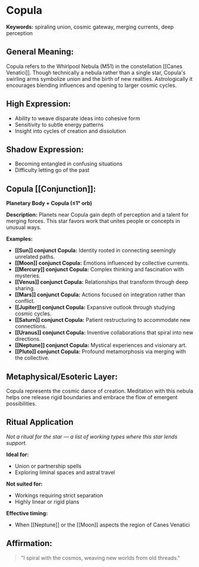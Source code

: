 # Copula


**Keywords:** spiraling union, cosmic gateway, merging currents, deep perception

## General Meaning:
Copula refers to the Whirlpool Nebula (M51) in the constellation
[[Canes Venatici]]. Though technically a nebula rather than a single
star, Copula's swirling arms symbolize union and the birth of new
realities. Astrologically it encourages blending influences and opening
to larger cosmic cycles.

## High Expression:
- Ability to weave disparate ideas into cohesive form
- Sensitivity to subtle energy patterns
- Insight into cycles of creation and dissolution

## Shadow Expression:
- Becoming entangled in confusing situations
- Difficulty letting go of the past

## Copula [[Conjunction]]:

**Planetary Body + Copula (≤1° orb)**

**Description:**
Planets near Copula gain depth of perception and a talent for merging
forces. This star favors work that unites people or concepts in unusual
ways.

**Examples:**
- **[[Sun]] conjunct Copula:** Identity rooted in connecting seemingly
  unrelated paths.
- **[[Moon]] conjunct Copula:** Emotions influenced by collective currents.
- **[[Mercury]] conjunct Copula:** Complex thinking and fascination with
  mysteries.
- **[[Venus]] conjunct Copula:** Relationships that transform through deep
  sharing.
- **[[Mars]] conjunct Copula:** Actions focused on integration rather than
  conflict.
- **[[Jupiter]] conjunct Copula:** Expansive outlook through studying cosmic
  cycles.
- **[[Saturn]] conjunct Copula:** Patient restructuring to accommodate new
  connections.
- **[[Uranus]] conjunct Copula:** Inventive collaborations that spiral into new
  directions.
- **[[Neptune]] conjunct Copula:** Mystical experiences and visionary art.
- **[[Pluto]] conjunct Copula:** Profound metamorphosis via merging with the
  collective.

## Metaphysical/Esoteric Layer:
Copula represents the cosmic dance of creation. Meditation with this
nebula helps one release rigid boundaries and embrace the flow of
emergent possibilities.

## Ritual Application
*Not a ritual for the star — a list of working types where this star
lends support.*

**Ideal for:**
- Union or partnership spells
- Exploring liminal spaces and astral travel

**Not suited for:**
- Workings requiring strict separation
- Highly linear or rigid plans

**Effective timing:**
- When [[Neptune]] or the [[Moon]] aspects the region of Canes Venatici

## Affirmation:

> "I spiral with the cosmos, weaving new worlds from old threads."

